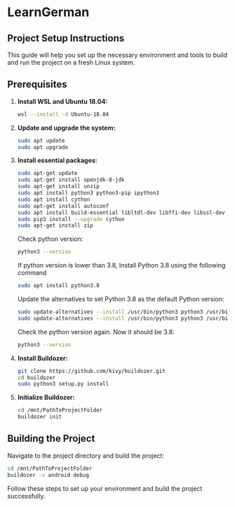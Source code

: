 # LearnGerman

## Project Setup Instructions

This guide will help you set up the necessary environment and tools to build and run the project on a fresh Linux system.

## Prerequisites

1. **Install WSL and Ubuntu 18.04:**
    ```bash
    wsl --install -d Ubuntu-18.04
    ```

2. **Update and upgrade the system:**
    ```bash
    sudo apt update
    sudo apt upgrade
    ```

3. **Install essential packages:**
    ```bash
    sudo apt-get update
    sudo apt-get install openjdk-8-jdk
    sudo apt-get install unzip
    sudo apt install python3 python3-pip ipython3
    sudo apt install cython
    sudo apt-get install autoconf
    sudo apt install build-essential libltdl-dev libffi-dev libssl-dev python-dev
    sudo pip3 install --upgrade cython
    sudo apt-get install zip
    ```

    Check python version:
    ```bash
    python3 --version
    ```
    
    If python version is lower than 3.8, 
    Install Python 3.8 using the following command
    ```bash
    sudo apt install python3.8
    ```

    Update the alternatives to set Python 3.8 as the default Python version:
    ```bash
    sudo update-alternatives --install /usr/bin/python3 python3 /usr/bin/python3.6 1
    sudo update-alternatives --install /usr/bin/python3 python3 /usr/bin/python3.8 2
    ```

    Check the python version again. Now it should be 3.8:
    ```bash
    python3 --version
    ```

4. **Install Buildozer:**
    ```bash
    git clone https://github.com/kivy/buildozer.git
    cd buildozer
    sudo python3 setup.py install
    ```

5. **Initialize Buildozer:**
    ```bash
    cd /mnt/PathToProjectFolder
    buildozer init
    ```

## Building the Project

Navigate to the project directory and build the project:
```bash
cd /mnt/PathToProjectFolder
buildozer -v android debug
```

Follow these steps to set up your environment and build the project successfully.